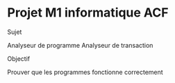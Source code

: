 # Projet M1 informatique ACF

Sujet

Analyseur de programme
Analyseur de transaction

Objectif

Prouver que les programmes fonctionne correctement
